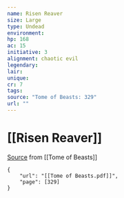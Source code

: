 ```yaml
---
name: Risen Reaver
size: Large
type: Undead
environment: 
hp: 168
ac: 15
initiative: 3
alignment: chaotic evil
legendary: 
lair: 
unique: 
cr: 7
tags: 
source: "Tome of Beasts: 329"
url: ""
---
```

# [[Risen Reaver]]

[Source](zotero://open-pdf/library/items/ULEQWHJM?page=329) from [[Tome of Beasts]]

```pdf
{
	"url": "[[Tome of Beasts.pdf]]",
	"page": [329]
}
```

